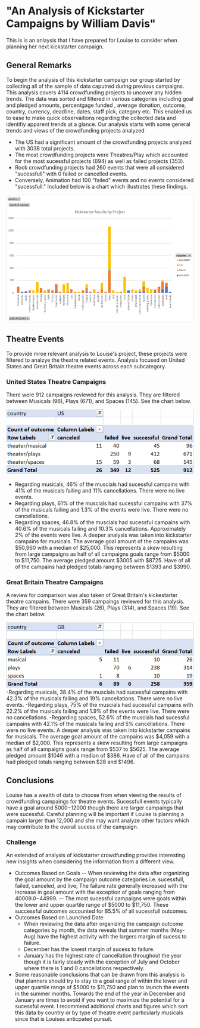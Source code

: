 # "An Analysis of Kickstarter Campaigns by William Davis"
This is is an anlaysis that I have prepared for Louise to consider when planning her next kickstarter campaign.   
## General Remarks 
To begin the analysis of this kickstarter campaign our group started by collecting all of the sample of data caputred during previous campaigns. This analysis covers 4114 crowdfunding projects to uncover any hidden trends. The data was sorted and filtered in various categories including  goal and pledged amounts, percentgage funded , average donation, outcome, country, currency, deadline, dates, staff pick, category etc. This enabled us to ease to make quick observaitions regarding the collected data and identifiy apparent trends at a glance. Our analysis starts with some general trends and views of the crowdfunding projects analyzed
- The US had a significant amount of the crowdfunding projects analyzed with 3038 total projects. 
- The most crowdfunding projects were Theatres/Play which accounted for the most sucessful projects (694) as well as failed projects (353).
- Rock crowdfunding projects had 260 events that were all considered "sucessfull" with 0 failed or cancelled events.
- Conversely, Animation had 100 "failed" events and no events considered "sucessfull."
Included below is a chart which illustrates these findings.

![Kickstarter Results by Project](graphic2.png)

## Theatre Events
To provide mroe relevant analysis to Louise's project,  these projects were filtered to analzye the theatre related events. Analysis focused on United States and Great Britain theatre events across each subcategory.   
### United States Theatre Campaigns
There were 912  campaigns reviewed for this analysis.  They are filtered between Musicals (96), Plays (671), and Spaces (145).  See the chart below. 

![U.S. Theatre Campaings](pivot_table1.png)
- Regarding musicals, 46% of the muscials had sucessful campains with 41% of the musicals failing and 11% cancellations. There were no live events.
- Regarding plays, 61% of the muscials had sucessful campains with 37% of the musicals failing and 1.3% of the events were live. There were no cancellations.
- Regarding spaces, 46.8% of the muscials had sucessful campains with 40.6% of the musicals failing and 10.3% cancellations. Approximately 2% of the events were live.
A deeper analysis was taken into kickstarter campains for musicals. 
The average goal amount of the campains was $50,960 with a median of $25,000.  This represents a skew resulting from large campaigns as half of all campaigns goals range from $5000 to $11,750. The average pledged amount $3005 with $8725. Have of all of the campains had pledged totals ranging between $1393 and $3990. 
### Great Britain Theatre Campaigns
A review for comparison was also taken of Great Britain's kickestarter theatre campains. There were 359  campaings reviewed for this analysis.  They are filtered between Musicals (26), Plays (314), and Spaces (19).  See the chart below.

![Kickstarter Results by Project](pivot_table2.png)
-Regarding musicals, 38.4% of the muscials had sucessful campains with 42.3% of the musicals failing and 19% cancellations. There were no live events.
-Regarding plays, 75% of the muscials had sucessful campains with 22.2% of the musicals failing and 1.9% of the events were live. There were no cancellations.
-Regarding spaces, 52.6% of the muscials had sucessful campains with 42.1% of the musicals failing and 5% cancellations. There were no live events.
A deeper analysis was taken into kickstarter campains for musicals. 
The average goal amount of the campains was $4,059 with a median of $2,000.  This represents a skew resulting from large campaigns as half of all campaigns goals range from $537 to $5625. The average pledged amount $1046 with a median of $386. Have of all of the campains had pledged totals ranging between $28 and $1496. 
## Conclusions
Louise has a wealth of data to choose from when viewing the results of crowdfunding campaings for theatre events.  Sucessfull events typically have a goal around $5000-$12000 though there are larger campaings that were sucessful. Careful planning will be important if Louise is planning a campain larger than 12,000 and she may want analyze other factors which may contribute to the overall sucess of the campaign. 
### Challenge
An extended of analysis of kickstarter crowdfunding provides interesting new insights when considering the information from a different view. 
- Outcomes Based on Goals 
-- When reviewing the data after organizing the goal amount by the campaign outcome categories i.e. sucessfull, failed, canceled, and live; The failure rate generally increased with the increase in goal amount with the exception of goals ranging from $40009. 0-$44999. 
-- The most sucessful campaigns were goals within the lower and upper quartile range of $5000 to $11,750. These successful outcomes accounted for 85.5% of all sucessfull outcomes.
- Outcomes Based on Launched Date
  - When reviewing the data after organizing the  campaign outcome categories by month, the data reveals that summer months (May-Aug) have the highest activity with the largers margin of sucess to failure.  
  - December has the lowest margin of sucess to failure. 
  - January has the highest rate of cancellation throughout the year though it is fairly steady with the exception of July and October where there is 1 and 0 cancellations respectively. 
- Some reasonable conclusions that can be drawn from this analysis is that planners should try to stay to a goal range of within the lower and upper quartile range of $5000 to $11,750 and plan to launch the events in the summer months.  Towards the end of the year in December and January are times to avoid if you want to maximize the potential for a sucessful event.  I recommend additional charts and figures which sort this data by country or by type of theatre event particularly musicals since that is Louises anticpated pursuit. 
